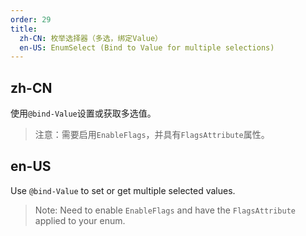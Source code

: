 ```yaml
---
order: 29
title:
  zh-CN: 枚举选择器（多选，绑定Value）
  en-US: EnumSelect (Bind to Value for multiple selections)
---
```


## zh-CN

使用`@bind-Value`设置或获取多选值。

> 注意：需要启用`EnableFlags`，并具有`FlagsAttribute`属性。

## en-US

Use `@bind-Value` to set or get multiple selected values.

> Note: Need to enable `EnableFlags` and have the `FlagsAttribute` applied to your enum.